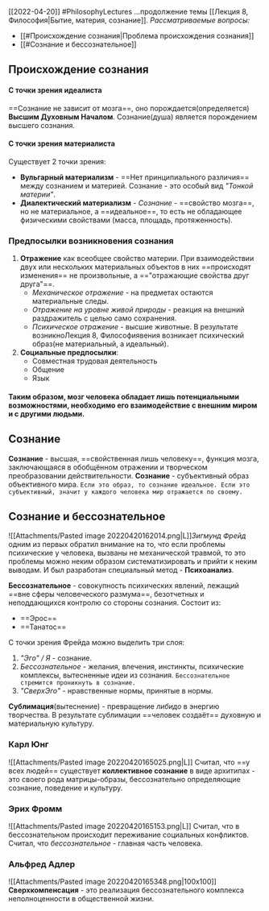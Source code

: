 [[2022-04-20]]
#PhilosophyLectures 
...продолжение темы [[Лекция 8, Философия|Бытие, материя, сознание]].
*Рассматриваемые вопросы:*
- [[#Происхождение сознания|Проблема происхождения сознания]]
- [[#Сознание и бессознательное]]

## Происхождение сознания
#### С точки зрения идеалиста
==Сознание не зависит от мозга==, оно порождается(определяется) **Высшим Духовным Началом**. Сознание(душа) является порождением высшего сознания.

#### С точки зрения материалиста
Существует 2 точки зрения:
- **Вульгарный материализм** - ==Нет принципиального различия== между сознанием и материей. Сознание - это особый вид *"Тонкой материи"*.
- **Диалектический материализм** - *Сознание* - ==свойство мозга==, но не материальное, а ==идеальное==, то есть не обладающее физическими свойствами (масса, площадь, протяженность).

### Предпосылки возникновения сознания
1) **Отражение** как всеобщее свойство материи. При взаимодействии двух или нескольких материальных объектов в них ==происходят изменения== не произвольные, а =="отражающие свойства друг друга"==.
	- *Механическое отражение* - на предметах остаются материальные следы.
	- *Отражение на уровне живой природы* - реакция на внешний раздражитель с целью само сохранения. 
	- *Психическое отражение* - высшие  животные. В результате возникноЛекция 8, Философиявения возникает психический образ(не материальный, а идеальный).
2) **Социальные предпосылки**:
	- Совместная трудовая деятельность
	- Общение
	- Язык

#### Таким образом, мозг человека обладает лишь потенциальными возможностями, необходимо его взаимодействие с внешним миром и с другими людьми.

## Сознание
**Сознание** - высшая, ==свойственная лишь человеку==, функция мозга, заключающаяся в обобщённом отражении и творческом преобразовании действительности.
**Сознание** - субъективный образ объективного мира. 
	`Если это образ, то сознание идеальное. Если это субъективный, значит у каждого человека мир отражается по своему. `

## Сознание и бессознательное
![[Attachments/Pasted image 20220420162014.png|L]]*Зигмунд Фрейд* одним из первых обратил  внимание на то, что если проблемы психические у человека, вызваны не механической травмой, то это проблемы можно неким образом систематизировать и прийти к неким выводам. И был разработан специальный метод - **Психоанализ**.

**Бессознательное** - совокупность психических явлений, лежащий ==вне сферы человеческого размума==, безотчетных и неподдающихся контролю со стороны сознания. Состоит из:
- ==Эрос==
- ==Танатос==

С точки зрения Фрейда можно выделить три слоя:
1) *"Эго" / Я* - сознание.
2) *Бессознательное* - желания, влечения, инстинкты, психические комплексы, вытесненные идеи из сознания. `Бессознательное стремится проникнуть в сознание. `
3) *"СверхЭго"* - нравственные нормы, принятые в нормы.

**Сублимация**(вытеснение) - превращение *либидо* в энергию творчества. В результате сублимации ==человек создаёт== духовную и материальную культуру.

### Карл Юнг
![[Attachments/Pasted image 20220420165025.png|L]]       Считал, что ==у всех людей== существует **коллективное сознание** в виде архитипах - это своего рода матрицы-образы, бессознательно определяющие сознание, поведение и культуру.

### Эрих Фромм
![[Attachments/Pasted image 20220420165153.png|L]]        Считал, что в бессознательном происходит переживание социальных конфликтов. Считал, что *бессознательное* - главная часть человека.

### Альфред Адлер
![[Attachments/Pasted image 20220420165348.png|100x100]]
**Сверхкомпенсация** - это реализация бессознательного комплекса неполноценности в общественной жизни.
